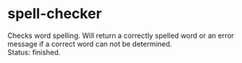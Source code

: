 # spell-checker
Checks word spelling. Will return a correctly spelled word or an error message if a correct word can not be determined.<br>
Status: finished.
